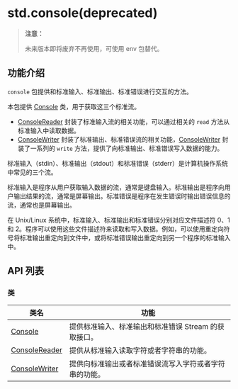 
# std.console\(deprecated\)

> **注意：**
> 
> 未来版本即将废弃不再使用，可使用 env 包替代。

## 功能介绍

`console` 包提供和标准输入、标准输出、标准错误进行交互的方法。

本包提供 [Console](https://docs.cangjie-lang.cn/docs/1.0.1/libs/std/console/console_package_api/console_package_class.html#class-console-deprecated) 类，用于获取这三个标准流。

  * [ConsoleReader](https://docs.cangjie-lang.cn/docs/1.0.1/libs/std/console/console_package_api/console_package_class.html#class-consolereader-deprecated) 封装了标准输入流的相关功能，可以通过相关的 `read` 方法从标准输入中读取数据。
  * [ConsoleWriter](https://docs.cangjie-lang.cn/docs/1.0.1/libs/std/console/console_package_api/console_package_class.html#class-consolewriter-deprecated) 封装了标准输出、标准错误流的相关功能，[ConsoleWriter](https://docs.cangjie-lang.cn/docs/1.0.1/libs/std/console/console_package_api/console_package_class.html#class-consolewriter-deprecated) 封装了一系列的 `write` 方法，提供了向标准输出、标准错误写入数据的能力。

标准输入（stdin）、标准输出（stdout）和标准错误（stderr）是计算机操作系统中常见的三个流。

标准输入是程序从用户获取输入数据的流，通常是键盘输入。标准输出是程序向用户输出结果的流，通常是屏幕输出。标准错误是程序在发生错误时输出错误信息的流，通常也是屏幕输出。

在 Unix/Linux 系统中，标准输入、标准输出和标准错误分别对应文件描述符 0、1 和 2。程序可以使用这些文件描述符来读取和写入数据。例如，可以使用重定向符号将标准输出重定向到文件中，或将标准错误输出重定向到另一个程序的标准输入中。

## API 列表

### 类

类名| 功能  
---|---  
[Console](https://docs.cangjie-lang.cn/docs/1.0.1/libs/std/console/console_package_api/console_package_class.html#class-console-deprecated)| 提供标准输入、标准输出和标准错误 Stream 的获取接口。  
[ConsoleReader](https://docs.cangjie-lang.cn/docs/1.0.1/libs/std/console/console_package_api/console_package_class.html#class-consolereader-deprecated)| 提供从标准输入读取字符或者字符串的功能。  
[ConsoleWriter](https://docs.cangjie-lang.cn/docs/1.0.1/libs/std/console/console_package_api/console_package_class.html#class-consolewriter-deprecated)| 提供向标准输出或者标准错误流写入字符或者字符串的功能。